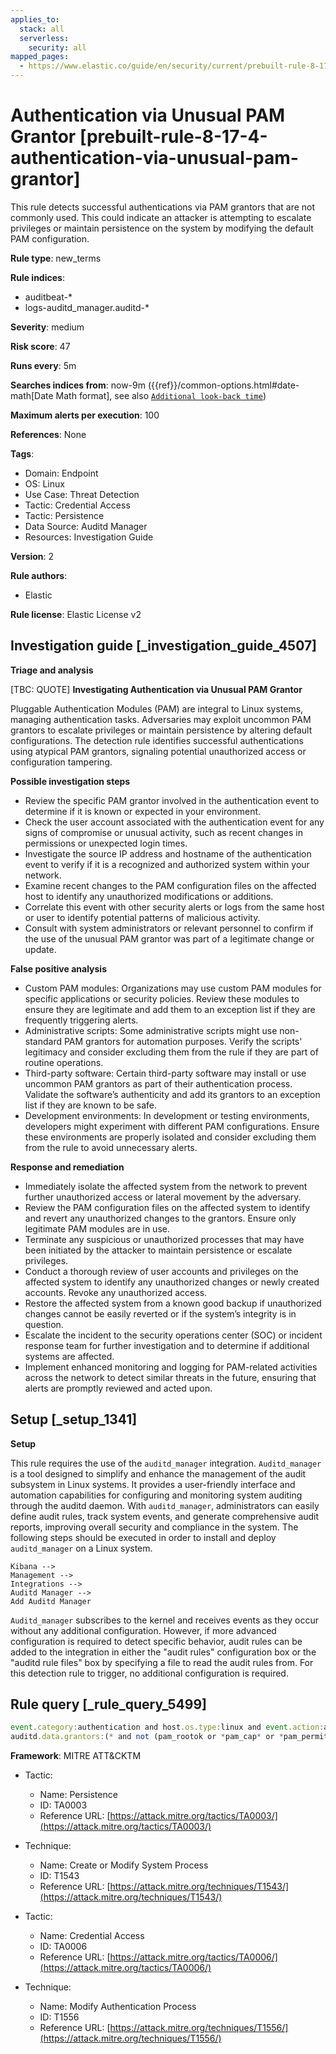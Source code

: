 ```yaml
---
applies_to:
  stack: all
  serverless:
    security: all
mapped_pages:
  - https://www.elastic.co/guide/en/security/current/prebuilt-rule-8-17-4-authentication-via-unusual-pam-grantor.html
---
```


# Authentication via Unusual PAM Grantor [prebuilt-rule-8-17-4-authentication-via-unusual-pam-grantor]

This rule detects successful authentications via PAM grantors that are not commonly used. This could indicate an attacker is attempting to escalate privileges or maintain persistence on the system by modifying the default PAM configuration.

**Rule type**: new_terms

**Rule indices**:

* auditbeat-*
* logs-auditd_manager.auditd-*

**Severity**: medium

**Risk score**: 47

**Runs every**: 5m

**Searches indices from**: now-9m ({{ref}}/common-options.html#date-math[Date Math format], see also [`Additional look-back time`](docs-content://solutions/security/detect-and-alert/create-detection-rule.md#rule-schedule))

**Maximum alerts per execution**: 100

**References**: None

**Tags**:

* Domain: Endpoint
* OS: Linux
* Use Case: Threat Detection
* Tactic: Credential Access
* Tactic: Persistence
* Data Source: Auditd Manager
* Resources: Investigation Guide

**Version**: 2

**Rule authors**:

* Elastic

**Rule license**: Elastic License v2

## Investigation guide [_investigation_guide_4507]

**Triage and analysis**

[TBC: QUOTE]
**Investigating Authentication via Unusual PAM Grantor**

Pluggable Authentication Modules (PAM) are integral to Linux systems, managing authentication tasks. Adversaries may exploit uncommon PAM grantors to escalate privileges or maintain persistence by altering default configurations. The detection rule identifies successful authentications using atypical PAM grantors, signaling potential unauthorized access or configuration tampering.

**Possible investigation steps**

* Review the specific PAM grantor involved in the authentication event to determine if it is known or expected in your environment.
* Check the user account associated with the authentication event for any signs of compromise or unusual activity, such as recent changes in permissions or unexpected login times.
* Investigate the source IP address and hostname of the authentication event to verify if it is a recognized and authorized system within your network.
* Examine recent changes to the PAM configuration files on the affected host to identify any unauthorized modifications or additions.
* Correlate this event with other security alerts or logs from the same host or user to identify potential patterns of malicious activity.
* Consult with system administrators or relevant personnel to confirm if the use of the unusual PAM grantor was part of a legitimate change or update.

**False positive analysis**

* Custom PAM modules: Organizations may use custom PAM modules for specific applications or security policies. Review these modules to ensure they are legitimate and add them to an exception list if they are frequently triggering alerts.
* Administrative scripts: Some administrative scripts might use non-standard PAM grantors for automation purposes. Verify the scripts' legitimacy and consider excluding them from the rule if they are part of routine operations.
* Third-party software: Certain third-party software may install or use uncommon PAM grantors as part of their authentication process. Validate the software’s authenticity and add its grantors to an exception list if they are known to be safe.
* Development environments: In development or testing environments, developers might experiment with different PAM configurations. Ensure these environments are properly isolated and consider excluding them from the rule to avoid unnecessary alerts.

**Response and remediation**

* Immediately isolate the affected system from the network to prevent further unauthorized access or lateral movement by the adversary.
* Review the PAM configuration files on the affected system to identify and revert any unauthorized changes to the grantors. Ensure only legitimate PAM modules are in use.
* Terminate any suspicious or unauthorized processes that may have been initiated by the attacker to maintain persistence or escalate privileges.
* Conduct a thorough review of user accounts and privileges on the affected system to identify any unauthorized changes or newly created accounts. Revoke any unauthorized access.
* Restore the affected system from a known good backup if unauthorized changes cannot be easily reverted or if the system’s integrity is in question.
* Escalate the incident to the security operations center (SOC) or incident response team for further investigation and to determine if additional systems are affected.
* Implement enhanced monitoring and logging for PAM-related activities across the network to detect similar threats in the future, ensuring that alerts are promptly reviewed and acted upon.


## Setup [_setup_1341]

**Setup**

This rule requires the use of the `auditd_manager` integration. `Auditd_manager` is a tool designed to simplify and enhance the management of the audit subsystem in Linux systems. It provides a user-friendly interface and automation capabilities for configuring and monitoring system auditing through the auditd daemon. With `auditd_manager`, administrators can easily define audit rules, track system events, and generate comprehensive audit reports, improving overall security and compliance in the system. The following steps should be executed in order to install and deploy `auditd_manager` on a Linux system.

```
Kibana -->
Management -->
Integrations -->
Auditd Manager -->
Add Auditd Manager
```

`Auditd_manager` subscribes to the kernel and receives events as they occur without any additional configuration. However, if more advanced configuration is required to detect specific behavior, audit rules can be added to the integration in either the "audit rules" configuration box or the "auditd rule files" box by specifying a file to read the audit rules from. For this detection rule to trigger, no additional configuration is required.


## Rule query [_rule_query_5499]

```js
event.category:authentication and host.os.type:linux and event.action:authenticated and event.outcome:success and
auditd.data.grantors:(* and not (pam_rootok or *pam_cap* or *pam_permit*))
```

**Framework**: MITRE ATT&CKTM

* Tactic:

    * Name: Persistence
    * ID: TA0003
    * Reference URL: [https://attack.mitre.org/tactics/TA0003/](https://attack.mitre.org/tactics/TA0003/)

* Technique:

    * Name: Create or Modify System Process
    * ID: T1543
    * Reference URL: [https://attack.mitre.org/techniques/T1543/](https://attack.mitre.org/techniques/T1543/)

* Tactic:

    * Name: Credential Access
    * ID: TA0006
    * Reference URL: [https://attack.mitre.org/tactics/TA0006/](https://attack.mitre.org/tactics/TA0006/)

* Technique:

    * Name: Modify Authentication Process
    * ID: T1556
    * Reference URL: [https://attack.mitre.org/techniques/T1556/](https://attack.mitre.org/techniques/T1556/)



